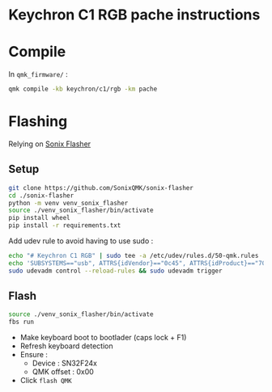 
Keychron C1 RGB pache instructions
===

# Compile

In `qmk_firmware/` :

```sh
qmk compile -kb keychron/c1/rgb -km pache
```

# Flashing

Relying on [Sonix Flasher](https://github.com/SonixQMK/sonix-flasher/releases/tag/v0.2.1)

## Setup

```sh
git clone https://github.com/SonixQMK/sonix-flasher
cd ./sonix-flasher
python -m venv venv_sonix_flasher
source ./venv_sonix_flasher/bin/activate
pip install wheel
pip install -r requirements.txt
```

Add udev rule to avoid having to use sudo :

```sh
echo "# Keychron C1 RGB" | sudo tee -a /etc/udev/rules.d/50-qmk.rules
echo 'SUBSYSTEMS=="usb", ATTRS{idVendor}=="0c45", ATTRS{idProduct}=="7040", TAG+="uaccess"' | sudo tee -a /etc/udev/rules.d/50-qmk.rules
sudo udevadm control --reload-rules && sudo udevadm trigger
```

## Flash

```sh
source ./venv_sonix_flasher/bin/activate
fbs run
```

- Make keyboard boot to bootlader (caps lock + F1)
- Refresh keyboard detection
- Ensure :
    - Device : SN32F24x
    - QMK offset : 0x00
- Click `flash QMK`
